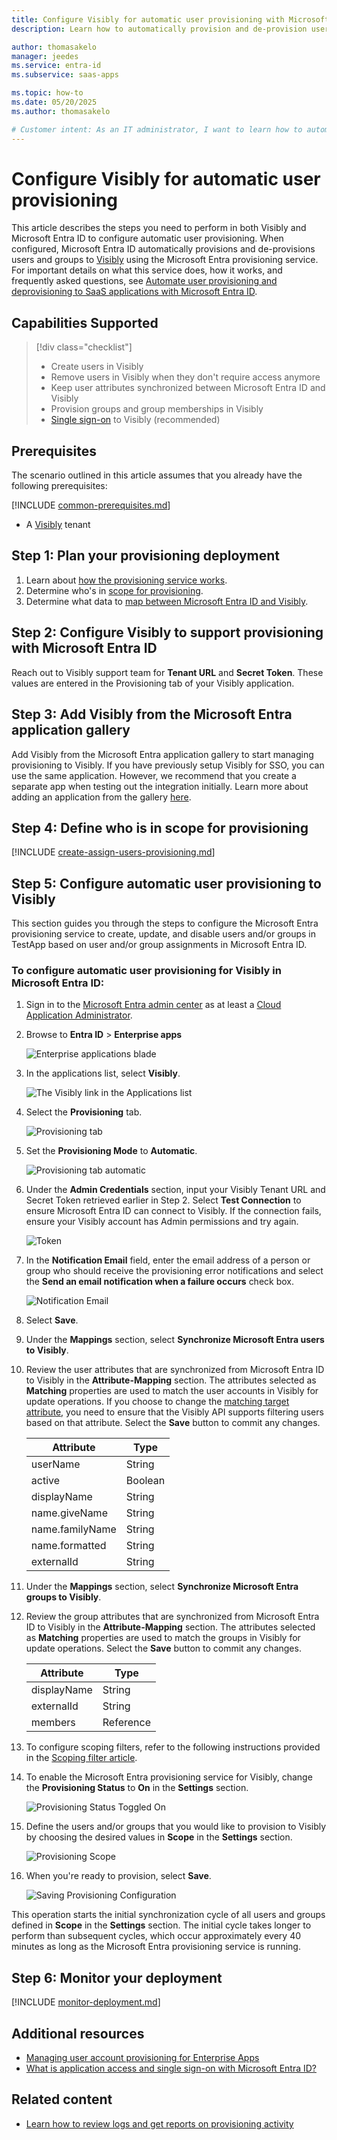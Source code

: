 ```yaml
---
title: Configure Visibly for automatic user provisioning with Microsoft Entra ID
description: Learn how to automatically provision and de-provision user accounts from Microsoft Entra ID to Visibly.

author: thomasakelo
manager: jeedes
ms.service: entra-id
ms.subservice: saas-apps

ms.topic: how-to
ms.date: 05/20/2025
ms.author: thomasakelo

# Customer intent: As an IT administrator, I want to learn how to automatically provision and deprovision user accounts from Microsoft Entra ID to Visibly so that I can streamline the user management process and ensure that users have the appropriate access to Visibly.
---
```


# Configure Visibly for automatic user provisioning

This article describes the steps you need to perform in both Visibly and Microsoft Entra ID to configure automatic user provisioning. When configured, Microsoft Entra ID automatically provisions and de-provisions users and groups to [Visibly](https://visibly.io/) using the Microsoft Entra provisioning service. For important details on what this service does, how it works, and frequently asked questions, see [Automate user provisioning and deprovisioning to SaaS applications with Microsoft Entra ID](~/identity/app-provisioning/user-provisioning.md). 


## Capabilities Supported
> [!div class="checklist"]
> * Create users in Visibly
> * Remove users in Visibly when they don't require access anymore
> * Keep user attributes synchronized between Microsoft Entra ID and Visibly
> * Provision groups and group memberships in Visibly
> * [Single sign-on](./visibly-tutorial.md) to Visibly (recommended)

## Prerequisites

The scenario outlined in this article assumes that you already have the following prerequisites:

[!INCLUDE [common-prerequisites.md](~/identity/saas-apps/includes/common-prerequisites.md)]
* A [Visibly](https://visibly.io/) tenant

## Step 1: Plan your provisioning deployment
1. Learn about [how the provisioning service works](~/identity/app-provisioning/user-provisioning.md).
2. Determine who's in [scope for provisioning](~/identity/app-provisioning/define-conditional-rules-for-provisioning-user-accounts.md).
3. Determine what data to [map between Microsoft Entra ID and Visibly](~/identity/app-provisioning/customize-application-attributes.md). 

<a name='step-2-configure-visibly-to-support-provisioning-with-azure-ad'></a>

## Step 2: Configure Visibly to support provisioning with Microsoft Entra ID

Reach out to Visibly support team for **Tenant URL** and **Secret Token**. These values are entered in the Provisioning tab of your Visibly application.

<a name='step-3-add-visibly-from-the-azure-ad-application-gallery'></a>

## Step 3: Add Visibly from the Microsoft Entra application gallery

Add Visibly from the Microsoft Entra application gallery to start managing provisioning to Visibly. If you have previously setup Visibly for SSO, you can use the same application. However, we recommend that you create a separate app when testing out the integration initially. Learn more about adding an application from the gallery [here](~/identity/enterprise-apps/add-application-portal.md). 

## Step 4: Define who is in scope for provisioning 

[!INCLUDE [create-assign-users-provisioning.md](~/identity/saas-apps/includes/create-assign-users-provisioning.md)]

## Step 5: Configure automatic user provisioning to Visibly 

This section guides you through the steps to configure the Microsoft Entra provisioning service to create, update, and disable users and/or groups in TestApp based on user and/or group assignments in Microsoft Entra ID.

<a name='to-configure-automatic-user-provisioning-for-visibly-in-azure-ad'></a>

### To configure automatic user provisioning for Visibly in Microsoft Entra ID:

1. Sign in to the [Microsoft Entra admin center](https://entra.microsoft.com) as at least a [Cloud Application Administrator](~/identity/role-based-access-control/permissions-reference.md#cloud-application-administrator).
1. Browse to **Entra ID** > **Enterprise apps**

	![Enterprise applications blade](common/enterprise-applications.png)

1. In the applications list, select **Visibly**.

	![The Visibly link in the Applications list](common/all-applications.png)

3. Select the **Provisioning** tab.

	![Provisioning tab](common/provisioning.png)

4. Set the **Provisioning Mode** to **Automatic**.

	![Provisioning tab automatic](common/provisioning-automatic.png)

5. Under the **Admin Credentials** section, input your Visibly Tenant URL and Secret Token retrieved earlier in Step 2. Select **Test Connection** to ensure Microsoft Entra ID can connect to Visibly. If the connection fails, ensure your Visibly account has Admin permissions and try again.

      ![Token](common/provisioning-testconnection-tenanturltoken.png)

6. In the **Notification Email** field, enter the email address of a person or group who should receive the provisioning error notifications and select the **Send an email notification when a failure occurs** check box.

	![Notification Email](common/provisioning-notification-email.png)

7. Select **Save**.

8. Under the **Mappings** section, select **Synchronize Microsoft Entra users to Visibly**.

9. Review the user attributes that are synchronized from Microsoft Entra ID to Visibly in the **Attribute-Mapping** section. The attributes selected as **Matching** properties are used to match the user accounts in Visibly for update operations. If you choose to change the [matching target attribute](~/identity/app-provisioning/customize-application-attributes.md), you need to ensure that the Visibly API supports filtering users based on that attribute. Select the **Save** button to commit any changes.

   |Attribute|Type|
   |---|---|
   |userName|String|
   |active|Boolean|
   |displayName|String|
   |name.giveName|String|
   |name.familyName|String|
   |name.formatted|String|
   |externalId|String|

10. Under the **Mappings** section, select **Synchronize Microsoft Entra groups to Visibly**.

11. Review the group attributes that are synchronized from Microsoft Entra ID to Visibly in the **Attribute-Mapping** section. The attributes selected as **Matching** properties are used to match the groups in Visibly for update operations. Select the **Save** button to commit any changes.

      |Attribute|Type|
      |---|---|
      |displayName|String|
      |externalId|String|
      |members|Reference|

12. To configure scoping filters, refer to the following instructions provided in the [Scoping filter  article](~/identity/app-provisioning/define-conditional-rules-for-provisioning-user-accounts.md).

13. To enable the Microsoft Entra provisioning service for Visibly, change the **Provisioning Status** to **On** in the **Settings** section.

	![Provisioning Status Toggled On](common/provisioning-toggle-on.png)

14. Define the users and/or groups that you would like to provision to Visibly by choosing the desired values in **Scope** in the **Settings** section.

	![Provisioning Scope](common/provisioning-scope.png)

15. When you're ready to provision, select **Save**.

	![Saving Provisioning Configuration](common/provisioning-configuration-save.png)

This operation starts the initial synchronization cycle of all users and groups defined in **Scope** in the **Settings** section. The initial cycle takes longer to perform than subsequent cycles, which occur approximately every 40 minutes as long as the Microsoft Entra provisioning service is running. 

## Step 6: Monitor your deployment

[!INCLUDE [monitor-deployment.md](~/identity/saas-apps/includes/monitor-deployment.md)]

## Additional resources

* [Managing user account provisioning for Enterprise Apps](~/identity/app-provisioning/configure-automatic-user-provisioning-portal.md)
* [What is application access and single sign-on with Microsoft Entra ID?](~/identity/enterprise-apps/what-is-single-sign-on.md)

## Related content

* [Learn how to review logs and get reports on provisioning activity](~/identity/app-provisioning/check-status-user-account-provisioning.md)
